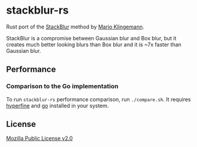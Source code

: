 # stackblur-rs
Rust port of the [StackBlur](http://incubator.quasimondo.com/processing/fast_blur_deluxe.php) method by [Mario Klingemann](https://twitter.com/quasimondo).

StackBlur is a compromise between Gaussian blur and Box blur, but it creates much better looking blurs than Box blur and it is ~7x faster than Gaussian blur.

## Performance

### Comparison to the Go implementation

To run `stackblur-rs` performance comparison, run `./compare.sh`. It requires [hyperfine](https://github.com/sharkdp/hyperfine) and [go](https://golang.org) installed in your system.

## License
[Mozilla Public License v2.0](https://github.com/brokeyourbike/stackblur-rs/blob/main/LICENSE)
